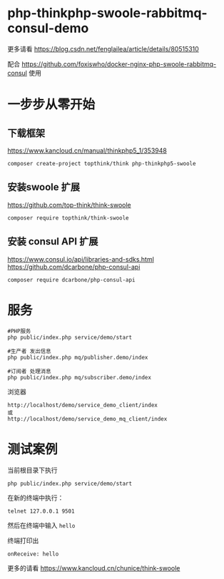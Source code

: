 # php-thinkphp-swoole-rabbitmq-consul-demo

更多请看 https://blog.csdn.net/fenglailea/article/details/80515310

配合 https://github.com/foxiswho/docker-nginx-php-swoole-rabbitmq-consul 使用

# 一步步从零开始
## 下载框架

https://www.kancloud.cn/manual/thinkphp5_1/353948
```SHELL
composer create-project topthink/think php-thinkphp5-swoole
```

## 安装swoole 扩展
https://github.com/top-think/think-swoole
```SHELL
composer require topthink/think-swoole
```

## 安装 consul API 扩展
https://www.consul.io/api/libraries-and-sdks.html
https://github.com/dcarbone/php-consul-api
```SHELL
composer require dcarbone/php-consul-api
```

# 服务
```SHELL
#PHP服务
php public/index.php service/demo/start

#生产者 发出信息
php public/index.php mq/publisher.demo/index

#订阅者 处理消息
php public/index.php mq/subscriber.demo/index
```
浏览器
```angular2html
http://localhost/demo/service_demo_client/index
或
http://localhost/demo/service_demo_mq_client/index
```

# 测试案例
当前根目录下执行
```SHELL
php public/index.php service/demo/start
```
在新的终端中执行：
```SEHLL
telnet 127.0.0.1 9501
```
然后在终端中输入 `hello`

终端打印出
```SHELL
onReceive: hello
```

更多的请看 https://www.kancloud.cn/chunice/think-swoole
